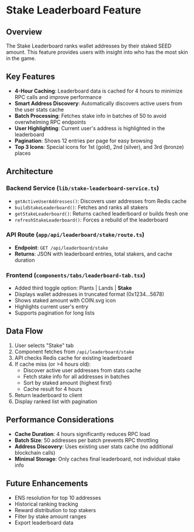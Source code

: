 # Stake Leaderboard Feature

## Overview
The Stake Leaderboard ranks wallet addresses by their staked SEED amount. This feature provides users with insight into who has the most skin in the game.

## Key Features
- **4-Hour Caching**: Leaderboard data is cached for 4 hours to minimize RPC calls and improve performance
- **Smart Address Discovery**: Automatically discovers active users from the user stats cache
- **Batch Processing**: Fetches stake info in batches of 50 to avoid overwhelming RPC endpoints
- **User Highlighting**: Current user's address is highlighted in the leaderboard
- **Pagination**: Shows 12 entries per page for easy browsing
- **Top 3 Icons**: Special icons for 1st (gold), 2nd (silver), and 3rd (bronze) places

## Architecture

### Backend Service (`lib/stake-leaderboard-service.ts`)
- `getActiveUserAddresses()`: Discovers user addresses from Redis cache
- `buildStakeLeaderboard()`: Fetches and ranks all stakers
- `getStakeLeaderboard()`: Returns cached leaderboard or builds fresh one
- `refreshStakeLeaderboard()`: Forces a rebuild of the leaderboard

### API Route (`app/api/leaderboard/stake/route.ts`)
- **Endpoint**: `GET /api/leaderboard/stake`
- **Returns**: JSON with leaderboard entries, total stakers, and cache duration

### Frontend (`components/tabs/leaderboard-tab.tsx`)
- Added third toggle option: Plants | Lands | **Stake**
- Displays wallet addresses in truncated format (0x1234...5678)
- Shows staked amount with COIN.svg icon
- Highlights current user's entry
- Supports pagination for long lists

## Data Flow
1. User selects "Stake" tab
2. Component fetches from `/api/leaderboard/stake`
3. API checks Redis cache for existing leaderboard
4. If cache miss (or >4 hours old):
   - Discover active user addresses from stats cache
   - Fetch stake info for all addresses in batches
   - Sort by staked amount (highest first)
   - Cache result for 4 hours
5. Return leaderboard to client
6. Display ranked list with pagination

## Performance Considerations
- **Cache Duration**: 4 hours significantly reduces RPC load
- **Batch Size**: 50 addresses per batch prevents RPC throttling
- **Address Discovery**: Uses existing user stats cache (no additional blockchain calls)
- **Minimal Storage**: Only caches final leaderboard, not individual stake info

## Future Enhancements
- ENS resolution for top 10 addresses
- Historical ranking tracking
- Reward distribution to top stakers
- Filter by stake amount ranges
- Export leaderboard data

